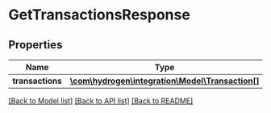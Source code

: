 # GetTransactionsResponse

## Properties
Name | Type | Description | Notes
------------ | ------------- | ------------- | -------------
**transactions** | [**\com\hydrogen\integration\Model\Transaction[]**](Transaction.md) |  | [optional] 

[[Back to Model list]](../README.md#documentation-for-models) [[Back to API list]](../README.md#documentation-for-api-endpoints) [[Back to README]](../README.md)


